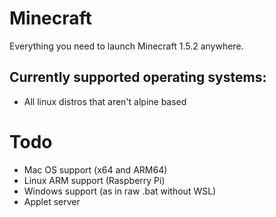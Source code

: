 # Minecraft
Everything you need to launch Minecraft 1.5.2 anywhere.

## Currently supported operating systems:
- All linux distros that aren't alpine based

# Todo
- Mac OS support (x64 and ARM64)
- Linux ARM support (Raspberry Pi)
- Windows support (as in raw .bat without WSL)
- Applet server 
